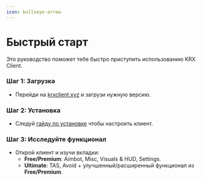 ```yaml
---
icon: bullseye-arrow
---
```


# Быстрый старт

Это руководство поможет тебе быстро приступить использованию KRX Client.

### Шаг 1: Загрузка

* Перейди на [krxclient.xyz](https://krxclient.xyz/) и загрузи нужную версию.

### Шаг 2: Установка

* Следуй [гайду по установке](https://krxclient.gitbook.io/docs/getting-started/installation) чтобы настроить клиент.

### Шаг 3: Исследуйте функционал

* Открой клиент и изучи вкладки:
  * **Free/Premium**: Aimbot, Misc, Visuals & HUD, Settings.
  * **Ultimate**: TAS, Avoid + улучшенный/расширенный функционал из **Free/Premium**.
